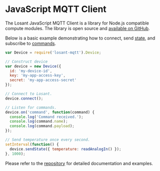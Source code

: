 # JavaScript MQTT Client

The Losant JavaScript MQTT Client is a library for Node.js compatible compute modules. The library is open source and <a href="https://github.com/Losant/losant-mqtt-js" target="_blank">available on GitHub</a>.

Below is a basic example demonstrating how to connect, send [state](/devices/state), and subscribe to [commands](/devices/commands).

```javascript
var Device = require('losant-mqtt').Device;

// Construct device
var device = new Device({
  id: 'my-device-id',
  key: 'my-app-access-key',
  secret: 'my-app-access-secret'
});

// Connect to Losant.
device.connect();

// Listen for commands.
device.on('command', function(command) {
  console.log('Command received.');
  console.log(command.name);
  console.log(command.payload);
});

// Send temperature once every second.
setInterval(function() {
  device.sendState({ temperature: readAnalogIn() });
}, 1000);
```

Please refer to the <a href="https://github.com/Losant/losant-mqtt-js" target="_blank">repository</a> for detailed documentation and examples.
